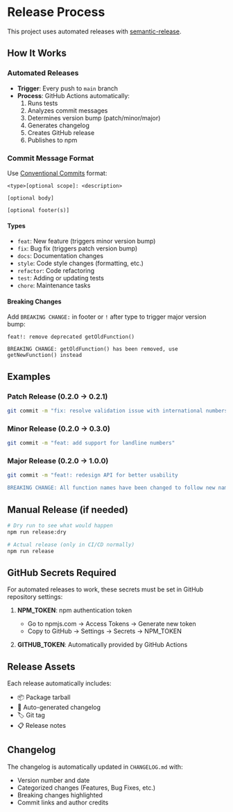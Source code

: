 # Release Process

This project uses automated releases with [semantic-release](https://semantic-release.gitbook.io/).

## How It Works

### Automated Releases
- **Trigger**: Every push to `main` branch
- **Process**: GitHub Actions automatically:
  1. Runs tests
  2. Analyzes commit messages
  3. Determines version bump (patch/minor/major)
  4. Generates changelog
  5. Creates GitHub release
  6. Publishes to npm

### Commit Message Format

Use [Conventional Commits](https://conventionalcommits.org/) format:

```
<type>[optional scope]: <description>

[optional body]

[optional footer(s)]
```

#### Types
- `feat`: New feature (triggers minor version bump)
- `fix`: Bug fix (triggers patch version bump)
- `docs`: Documentation changes
- `style`: Code style changes (formatting, etc.)
- `refactor`: Code refactoring
- `test`: Adding or updating tests
- `chore`: Maintenance tasks

#### Breaking Changes
Add `BREAKING CHANGE:` in footer or `!` after type to trigger major version bump:

```
feat!: remove deprecated getOldFunction()

BREAKING CHANGE: getOldFunction() has been removed, use getNewFunction() instead
```

## Examples

### Patch Release (0.2.0 → 0.2.1)
```bash
git commit -m "fix: resolve validation issue with international numbers"
```

### Minor Release (0.2.0 → 0.3.0)
```bash
git commit -m "feat: add support for landline numbers"
```

### Major Release (0.2.0 → 1.0.0)
```bash
git commit -m "feat!: redesign API for better usability

BREAKING CHANGE: All function names have been changed to follow new naming convention"
```

## Manual Release (if needed)

```bash
# Dry run to see what would happen
npm run release:dry

# Actual release (only in CI/CD normally)
npm run release
```

## GitHub Secrets Required

For automated releases to work, these secrets must be set in GitHub repository settings:

1. **NPM_TOKEN**: npm authentication token
   - Go to npmjs.com → Access Tokens → Generate new token
   - Copy to GitHub → Settings → Secrets → NPM_TOKEN

2. **GITHUB_TOKEN**: Automatically provided by GitHub Actions

## Release Assets

Each release automatically includes:
- 📦 Package tarball
- 📝 Auto-generated changelog
- 🏷️ Git tag
- 📋 Release notes

## Changelog

The changelog is automatically updated in `CHANGELOG.md` with:
- Version number and date
- Categorized changes (Features, Bug Fixes, etc.)
- Breaking changes highlighted
- Commit links and author credits
